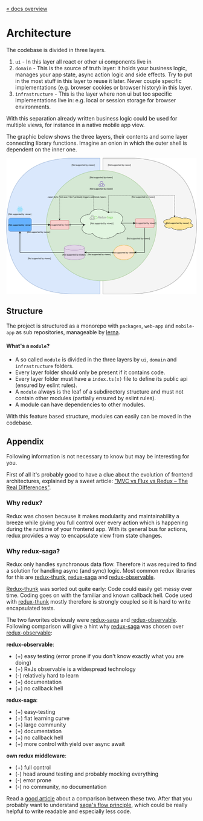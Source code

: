 [« docs overview](../README.md)

# Architecture
The codebase is divided in three layers.
1. `ui` - In this layer all react or other ui components live in
2. `domain` - This is the source of truth layer: it holds your business logic, manages your app state, async action logic and side effects. Try to put in the most stuff in this layer to reuse it later. Never couple specific implementations (e.g. browser cookies or browser history) in this layer.
3. `infrastructure` - This is the layer where non ui but too specific implementations live in: e.g. local or session storage for browser environments.

With this separation already written business logic could be used for multiple views,
for instance in a native mobile app view.

The graphic below shows the three layers, their contents and some layer connecting library functions.
Imagine an onion in which the outer shell is dependent on the inner one.

![architecture](assets/architecture.svg)

## Structure
The project is structured as a monorepo with `packages`, `web-app`
and `mobile-app` as sub repositories, manageable by [lerna](https://lerna.js.org/).

#### What's a  `module`?
- A so called `module` is divided in the three layers by `ui`, `domain` and `infrastructure` folders.
- Every layer folder should only be present if it contains code.
- Every layer folder must have a `index.ts(x)` file to define its public api (ensured by eslint rules).
- A `module` always is the leaf of a subdirectory structure and must not contain other modules (partially ensured by eslint rules).
- A module can have dependencies to other modules.

With this feature based structure, modules can easily can be moved in the codebase.

## Appendix
Following information is not necessary to know but may be interesting for you.

First of all it's probably good to have a clue about the evolution of frontend architectures,
explained by a sweet article:
["MVC vs Flux vs Redux – The Real Differences"](https://www.clariontech.com/blog/mvc-vs-flux-vs-redux-the-real-differences).

### Why redux?
Redux was chosen because it makes modularity and maintainability a breeze
while giving you full control over every action which is happening during the runtime
of your frontend app.
With its general bus for actions, redux provides a way to encapsulate view from state changes.

### Why redux-saga?
Redux only handles synchronous data flow.
Therefore it was required to find a solution for handling async (and sync) logic.
Most common redux libraries for this are [redux-thunk](https://www.npmjs.com/package/redux-thunk),
[redux-saga](http://redux-saga.js.org) and [redux-observable](http://redux-observable.js.org).

[Redux-thunk](https://www.npmjs.com/package/redux-thunk) was sorted out quite early:
Code could easily get messy over time.
Coding goes on with the familiar and known callback hell.
Code used with [redux-thunk](https://www.npmjs.com/package/redux-thunk)
mostly therefore is strongly coupled so it is hard to write encapsulated tests.

The two favorites obviously were [redux-saga](http://redux-saga.js.org) and [redux-observable](http://redux-observable.js.org).
Following comparison will give a hint why [redux-saga](http://redux-saga.js.org) was chosen over [redux-observable](http://redux-observable.js.org):

**redux-observable**:
- (+) easy testing (error prone if you don't know exactly what you are doing)
- (+) RxJs observable is a widespread technology
- (-) relatively hard to learn
- (+) documentation
- (+) no callback hell

**redux-saga**:
- (+) easy-testing
- (+) flat learning curve
- (+) large community
- (+) documentation
- (+) no callback hell
- (+) more control with yield over async await

**own redux middleware**:
- (+) full control 
- (-) head around testing and probably mocking everything
- (-) error prone
- (-) no community, no documentation

Read a [good article](https://shift.infinite.red/redux-observable-epics-vs-redux-sagas-8e53610c0eda)
about a comparison between these two. After that you probably want to understand [saga's flow principle](https://redux-saga.js.org/docs/advanced/NonBlockingCalls.html),
which could be really helpful to write readable and especially less code.

